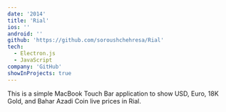 ```yaml
---
date: '2014'
title: 'Rial'
ios: ''
android: ''
github: 'https://github.com/soroushchehresa/Rial'
tech:
  - Electron.js
  - JavaScript
company: 'GitHub'
showInProjects: true
---
```


This is a simple MacBook Touch Bar application to show USD, Euro, 18K Gold, and Bahar Azadi Coin live prices in Rial.
